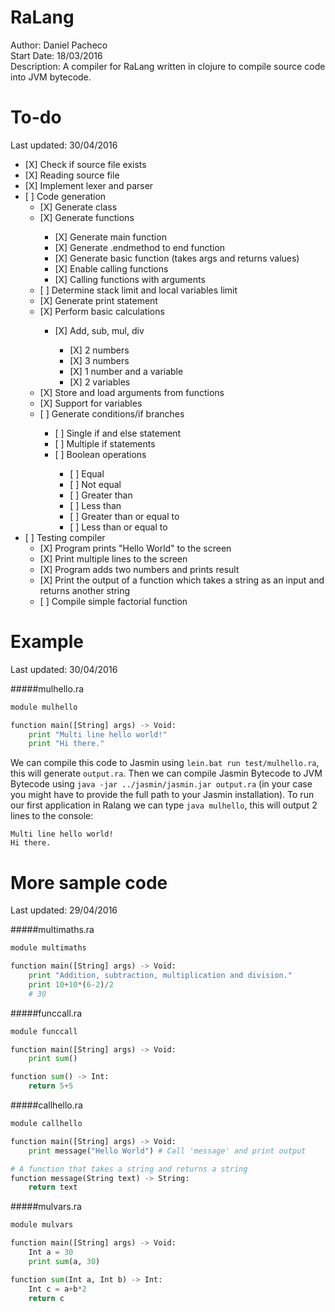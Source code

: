 # RaLang

Author:	 		Daniel Pacheco<br />
Start Date:	 	18/03/2016<br />
Description:	A compiler for RaLang written in clojure to compile source code into JVM bytecode.<br />

# To-do
Last updated: 30/04/2016

<ul>
  <li>[X] Check if source file exists</li>
  <li>[X] Reading source file</li>
  <li>[X] Implement lexer and parser</li>
  <li>[ ] Code generation
    <ul>
      <li>[X] Generate class</li>
      <li>[X] Generate functions</li>
        <ul>
          <li>[X] Generate main function</li>
          <li>[X] Generate .endmethod to end function</li>
          <li>[X] Generate basic function (takes args and returns values)</li>
          <li>[X] Enable calling functions</li>
          <li>[X] Calling functions with arguments</li>
        </ul>
      <li>[ ] Determine stack limit and local variables limit</li>
      <li>[X] Generate print statement</li>
      <li>[X] Perform basic calculations</li>
        <ul>
          <li>[X] Add, sub, mul, div</li>
            <ul>
              <li>[X] 2 numbers</li>
              <li>[X] 3 numbers</li>
              <li>[X] 1 number and a variable</li>
              <li>[X] 2 variables</li>
            </ul>
        </ul>
      <li>[X] Store and load arguments from functions</li>
      <li>[X] Support for variables</li>
      <li>[ ] Generate conditions/if branches</li>
        <ul>
          <li>[ ] Single if and else statement</li>
          <li>[ ] Multiple if statements</li>
          <li>[ ] Boolean operations</li>
            <ul>
              <li>[ ] Equal</li>
              <li>[ ] Not equal</li>
              <li>[ ] Greater than</li>
              <li>[ ] Less than</li>
              <li>[ ] Greater than or equal to</li>
              <li>[ ] Less than or equal to</li>
            </ul>
        </ul>
    </ul>
  </li>
  <li>[ ] Testing compiler
    <ul>
      <li>[X] Program prints "Hello World" to the screen</li>
      <li>[X] Print multiple lines to the screen</li>
      <li>[X] Program adds two numbers and prints result</li>
      <li>[X] Print the output of a function which takes a string as an input and returns another string</li>
      <li>[ ] Compile simple factorial function</li>
    </ul>
  </li>
</ul>

# Example
Last updated: 30/04/2016

#####mulhello.ra
```python
module mulhello

function main([String] args) -> Void:
    print "Multi line hello world!"
    print "Hi there."
```

We can compile this code to Jasmin using `lein.bat run test/mulhello.ra`, this will generate `output.ra`. Then we can compile Jasmin Bytecode to JVM Bytecode using `java -jar ../jasmin/jasmin.jar output.ra` (in your case you might have to provide the full path to your Jasmin installation). To run our first application in Ralang we can type `java mulhello`, this will output 2 lines to the console:

```
Multi line hello world!
Hi there.
```

# More sample code
Last updated: 29/04/2016

#####multimaths.ra
```python
module multimaths

function main([String] args) -> Void:
    print "Addition, subtraction, multiplication and division."
    print 10+10*(6-2)/2
    # 30
```

#####funccall.ra
```python
module funccall

function main([String] args) -> Void:
    print sum()

function sum() -> Int:
    return 5+5
```

#####callhello.ra
```python
module callhello

function main([String] args) -> Void:
    print message("Hello World") # Call 'message' and print output

# A function that takes a string and returns a string
function message(String text) -> String:
    return text
```

#####mulvars.ra
```python
module mulvars

function main([String] args) -> Void:
    Int a = 30
    print sum(a, 30)

function sum(Int a, Int b) -> Int:
    Int c = a+b*2
    return c
```
